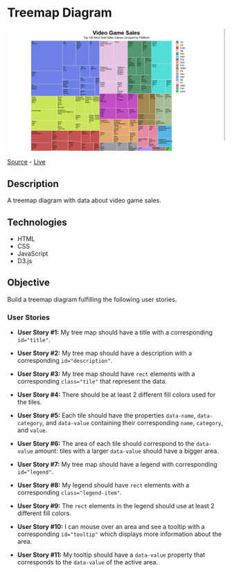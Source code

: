 # Treemap Diagram

![Treemap Diagram](screenshot.png)

[Source]() - [Live]()

## Description

A treemap diagram with data about video game sales.

## Technologies

- HTML
- CSS
- JavaScript
- D3.js

## Objective

Build a treemap diagram fulfilling the following user stories.

### User Stories

- **User Story #1:** My tree map should have a title with a corresponding `id="title"`.

- **User Story #2:** My tree map should have a description with a corresponding `id="description"`.

- **User Story #3:** My tree map should have `rect` elements with a corresponding `class="tile"` that represent the data.

- **User Story #4:** There should be at least 2 different fill colors used for the tiles.

- **User Story #5:** Each tile should have the properties `data-name`, `data-category`, and `data-value` containing their corresponding `name`, `category`, and `value`.

- **User Story #6:** The area of each tile should correspond to the `data-value` amount: tiles with a larger `data-value` should have a bigger area.

- **User Story #7:** My tree map should have a legend with corresponding `id="legend"`.

- **User Story #8:** My legend should have `rect` elements with a corresponding `class="legend-item"`.

- **User Story #9:** The `rect` elements in the legend should use at least 2 different fill colors.

- **User Story #10:** I can mouse over an area and see a tooltip with a corresponding `id="tooltip"` which displays more information about the area.

- **User Story #11:** My tooltip should have a `data-value` property that corresponds to the `data-value` of the active area.